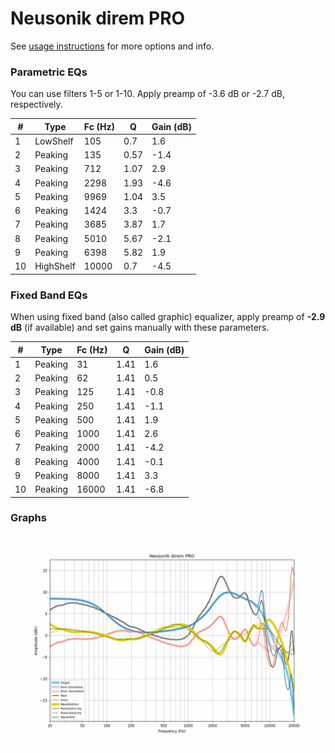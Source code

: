 # Neusonik direm PRO
See [usage instructions](https://github.com/jaakkopasanen/AutoEq#usage) for more options and info.

### Parametric EQs
You can use filters 1-5 or 1-10. Apply preamp of -3.6 dB or -2.7 dB, respectively.

|   # | Type      |   Fc (Hz) |    Q |   Gain (dB) |
|-----|-----------|-----------|------|-------------|
|   1 | LowShelf  |       105 | 0.7  |         1.6 |
|   2 | Peaking   |       135 | 0.57 |        -1.4 |
|   3 | Peaking   |       712 | 1.07 |         2.9 |
|   4 | Peaking   |      2298 | 1.93 |        -4.6 |
|   5 | Peaking   |      9969 | 1.04 |         3.5 |
|   6 | Peaking   |      1424 | 3.3  |        -0.7 |
|   7 | Peaking   |      3685 | 3.87 |         1.7 |
|   8 | Peaking   |      5010 | 5.67 |        -2.1 |
|   9 | Peaking   |      6398 | 5.82 |         1.9 |
|  10 | HighShelf |     10000 | 0.7  |        -4.5 |

### Fixed Band EQs
When using fixed band (also called graphic) equalizer, apply preamp of **-2.9 dB** (if available) and set gains manually with these parameters.

|   # | Type    |   Fc (Hz) |    Q |   Gain (dB) |
|-----|---------|-----------|------|-------------|
|   1 | Peaking |        31 | 1.41 |         1.6 |
|   2 | Peaking |        62 | 1.41 |         0.5 |
|   3 | Peaking |       125 | 1.41 |        -0.8 |
|   4 | Peaking |       250 | 1.41 |        -1.1 |
|   5 | Peaking |       500 | 1.41 |         1.9 |
|   6 | Peaking |      1000 | 1.41 |         2.6 |
|   7 | Peaking |      2000 | 1.41 |        -4.2 |
|   8 | Peaking |      4000 | 1.41 |        -0.1 |
|   9 | Peaking |      8000 | 1.41 |         3.3 |
|  10 | Peaking |     16000 | 1.41 |        -6.8 |

### Graphs
![](./Neusonik%20direm%20PRO.png)
